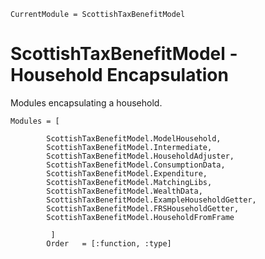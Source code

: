```@meta
CurrentModule = ScottishTaxBenefitModel
```

# ScottishTaxBenefitModel - Household Encapsulation

Modules encapsulating a household.

```@autodocs
Modules = [
       
        ScottishTaxBenefitModel.ModelHousehold,
        ScottishTaxBenefitModel.Intermediate,
        ScottishTaxBenefitModel.HouseholdAdjuster,
        ScottishTaxBenefitModel.ConsumptionData,
        ScottishTaxBenefitModel.Expenditure,
        ScottishTaxBenefitModel.MatchingLibs,
        ScottishTaxBenefitModel.WealthData,
        ScottishTaxBenefitModel.ExampleHouseholdGetter,
        ScottishTaxBenefitModel.FRSHouseholdGetter,
        ScottishTaxBenefitModel.HouseholdFromFrame

         ] 
        Order   = [:function, :type]
```